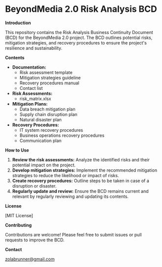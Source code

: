 # BeyondMedia 2.0 Risk Analysis BCD

**Introduction**

This repository contains the Risk Analysis Business Continuity Document (BCD) for the BeyondMedia 2.0 project. The BCD outlines potential risks, mitigation strategies, and recovery procedures to ensure the project's resilience and sustainability.

**Contents**

* **Documentation:**
  * Risk assessment template
  * Mitigation strategies guideline
  * Recovery procedures manual
  * Contact list
* **Risk Assessments:**
  * risk_matrix.xlsx
* **Mitigation Plans:**
  * Data breach mitigation plan
  * Supply chain disruption plan
  * Natural disaster plan
* **Recovery Procedures:**
  * IT system recovery procedures
  * Business operations recovery procedures
  * Communication plan

**How to Use**

1. **Review the risk assessments:** Analyze the identified risks and their potential impact on the project.
2. **Develop mitigation strategies:** Implement the recommended mitigation strategies to reduce the likelihood or impact of risks.
3. **Create recovery procedures:** Outline steps to be taken in case of a disruption or disaster.
4. **Regularly update and review:** Ensure the BCD remains current and relevant by regularly reviewing and updating its contents.

**License**

[MIT License]

**Contributing**

Contributions are welcome! Please feel free to submit issues or pull requests to improve the BCD.

**Contact**

zolabrunner@gmail.com 
